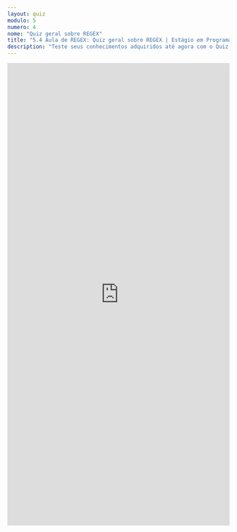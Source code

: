 ```yaml
---
layout: quiz
modulo: 5
numero: 4
nome: "Quiz geral sobre REGEX"
title: "5.4 Aula de REGEX: Quiz geral sobre REGEX | Estágio em Programação"
description: "Teste seus conhecimentos adquiridos até agora com o Quiz geral sobre REGEX."
---
```


<iframe src="https://docs.google.com/forms/d/e/1FAIpQLSeMm7xJxKLPBx29iLKGWqF-5ijZ0YixDlfqgbea2ywuh09qkg/viewform?embedded=true" width="100%" height="1046" frameborder="0" marginheight="0" marginwidth="0">Carregando…</iframe>
